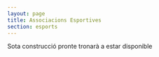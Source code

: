 ```yaml
---
layout: page
title: Associacions Esportives
section: esports
---
```


Sota construcció pronte tronarà a estar disponible